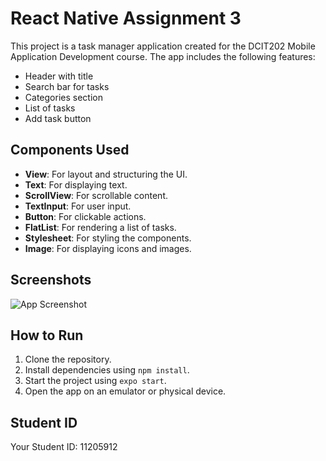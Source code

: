 # React Native Assignment 3

This project is a task manager application created for the DCIT202 Mobile Application Development course. The app includes the following features:

- Header with title
- Search bar for tasks
- Categories section
- List of tasks
- Add task button

## Components Used

- **View**: For layout and structuring the UI.
- **Text**: For displaying text.
- **ScrollView**: For scrollable content.
- **TextInput**: For user input.
- **Button**: For clickable actions.
- **FlatList**: For rendering a list of tasks.
- **Stylesheet**: For styling the components.
- **Image**: For displaying icons and images.

## Screenshots

![App Screenshot](path_to_screenshot.png)

## How to Run

1. Clone the repository.
2. Install dependencies using `npm install`.
3. Start the project using `expo start`.
4. Open the app on an emulator or physical device.

## Student ID

Your Student ID: 11205912
